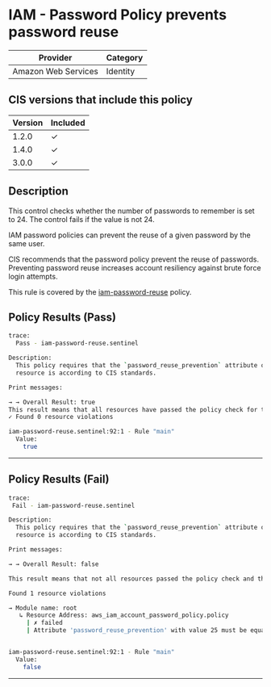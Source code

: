 # IAM - Password Policy prevents password reuse

| Provider            | Category     |
|---------------------|--------------|
| Amazon Web Services | Identity     |

## CIS versions that include this policy

| Version | Included |
|---------|----------|
| 1.2.0   | &check;  |
| 1.4.0   | &check;  |
| 3.0.0   | &check;  |

## Description

This control checks whether the number of passwords to remember is set to 24. The control fails if the value is not 24.

IAM password policies can prevent the reuse of a given password by the same user.

CIS recommends that the password policy prevent the reuse of passwords. Preventing password reuse increases account resiliency against brute force login attempts.

This rule is covered by the [iam-password-reuse](../../policies/iam-password-reuse.sentinel) policy.

## Policy Results (Pass)
```bash
trace:
  Pass - iam-password-reuse.sentinel

Description:
  This policy requires that the `password_reuse_prevention` attribute of the `aws_iam_account_password_policy` 
  resource is according to CIS standards.

Print messages:

→ → Overall Result: true
This result means that all resources have passed the policy check for the policy iam-password-reuse.
✓ Found 0 resource violations

iam-password-reuse.sentinel:92:1 - Rule "main"
  Value:
    true
```

---

## Policy Results (Fail)
```bash
trace:
 Fail - iam-password-reuse.sentinel

Description:
  This policy requires that the `password_reuse_prevention` attribute of the `aws_iam_account_password_policy` 
  resource is according to CIS standards.

Print messages:

→ → Overall Result: false

This result means that not all resources passed the policy check and the protected behavior is not allowed for the policy iam-password-reuse.

Found 1 resource violations

→ Module name: root
   ↳ Resource Address: aws_iam_account_password_policy.policy
     | ✗ failed
     | Attribute 'password_reuse_prevention' with value 25 must be equal to 24 for 'aws_iam_account_password_policy' resources. Refer to https://docs.aws.amazon.com/securityhub/latest/userguide/iam-controls.html#iam-16 for more details.


iam-password-reuse.sentinel:92:1 - Rule "main"
  Value:
    false
```

---